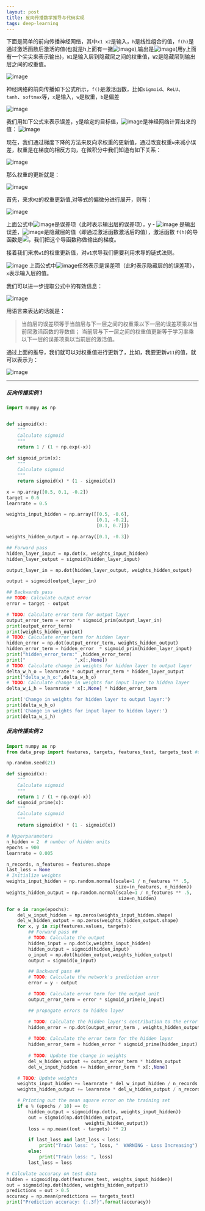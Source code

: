 ```yaml
---
layout: post
title: 反向传播数学推导与代码实现
tags: deep-learning
---
```


下面是简单的前向传播神经网络，其中`x1 x2`是输入，`h`是线性组合的值，`f(h)`是通过激活函数后激活的值(也就是h上面有一撇![image](http://midnight2104-image.test.upcdn.net//imgae/2018-03-17_155536.png)),输出是![image](http://midnight2104-image.test.upcdn.net//imgae/2018-03-17_155745.png)(用y上面有一个尖尖来表示输出)，`W1`是输入层到隐藏层之间的权重值，`W2`是隐藏层到输出层之间的权重值。

![image](http://midnight2104-image.test.upcdn.net//imgae/2018-03-17_154435.png)

神经网络的前向传播如下公式所示，`f()`是激活函数，比如`sigmoid`、`ReLU`、`tanh`、`softmax`等，`x`是输入，`w`是权重，`b`是偏差

![image](http://midnight2104-image.test.upcdn.net//imgae/2018-03-18_142835.png)

我们用如下公式来表示误差，`y`是给定的目标值，![image](http://midnight2104-image.test.upcdn.net/imgae/2018-03-17_162908.png)是神经网络计算出来的值：
![image](http://midnight2104-image.test.upcdn.net//imgae/2018-03-18_143338.png)



现在，我们通过梯度下降的方法来反向求权重的更新值，通过改变权重`w`来减小误差，权重是在梯度的相反方向，在微积分中我们知道有如下关系：

![image](http://midnight2104-image.test.upcdn.net//imgae/2018-03-18_143452.png)

那么权重的更新就是：

![image](http://midnight2104-image.test.upcdn.net//imgae/2018-03-18_143559.png)

首先，来求`W2`的权重更新值,对等式的偏微分进行展开，则有：

![image](http://midnight2104-image.test.upcdn.net//imgae/2018-03-18_143712.png)

上面公式中![image](http://midnight2104-image.test.upcdn.net/imgae/2018-03-17_162711.png)是误差项（此时表示输出层的误差项），y - ![image](http://midnight2104-image.test.upcdn.net/imgae/2018-03-17_162908.png) 是输出误差，![image](http://midnight2104-image.test.upcdn.net/imgae/2018-03-17_164101.png)是隐藏层的值（即通过激活函数激活后的值），激活函数 `f(h)`的导函数是![](http://midnight2104-image.test.upcdn.net/imgae/2018-03-17_163218.png)，我们把这个导函数称做输出的梯度。

接着我们来求`w1`的权重更新值，对`w1`求导我们需要利用求导的链式法则。

![image](http://midnight2104-image.test.upcdn.net/imgae/2018-03-18_143832.png)
上面公式中![image](http://midnight2104-image.test.upcdn.net/imgae/2018-03-17_162711.png)任然表示是误差项（此时表示隐藏层的的误差项），`x`表示输入层的值。

我们可以进一步提取公式中的有效信息：

![image](http://midnight2104-image.test.upcdn.net/imgae/2018-03-18_143938.png)

用语言来表达的话就是：
> 当前层的误差项等于当前层与下一层之间的权重乘以下一层的误差项乘以当前层激活函数的导数值； 
> 当前层与下一层之间的权重值更新等于学习率乘以下一层的误差项乘以当前层的激活值。


通过上面的推导，我们就可以对权重值进行更新了，比如，我要更新`w11`的值，就可以表示为：

![image](http://midnight2104-image.test.upcdn.net/imgae/2018-03-18_144027.png)



---

##### 反向传播实例 1
```py
import numpy as np


def sigmoid(x):
    """
    Calculate sigmoid
    """
    return 1 / (1 + np.exp(-x))
    
def sigmoid_prim(x):
    """
    Calculate sigmoid
    """
    return sigmoid(x) * (1 - sigmoid(x))

x = np.array([0.5, 0.1, -0.2])
target = 0.6
learnrate = 0.5

weights_input_hidden = np.array([[0.5, -0.6],
                                 [0.1, -0.2],
                                 [0.1, 0.7]])

weights_hidden_output = np.array([0.1, -0.3])

## Forward pass
hidden_layer_input = np.dot(x, weights_input_hidden)
hidden_layer_output = sigmoid(hidden_layer_input)

output_layer_in = np.dot(hidden_layer_output, weights_hidden_output)

output = sigmoid(output_layer_in)

## Backwards pass
## TODO: Calculate output error
error = target - output

# TODO: Calculate error term for output layer
output_error_term = error * sigmoid_prim(output_layer_in)
print(output_error_term)
print(weights_hidden_output)
# TODO: Calculate error term for hidden layer
hidden_error = np.dot(output_error_term, weights_hidden_output)
hidden_error_term = hidden_error  * sigmoid_prim(hidden_layer_input)
print("hidden_error_term:" ,hidden_error_term)
print("                  ",x[:,None])
# TODO: Calculate change in weights for hidden layer to output layer
delta_w_h_o = learnrate * output_error_term * hidden_layer_output
print("delta_w_h_o:",delta_w_h_o)
# TODO: Calculate change in weights for input layer to hidden layer
delta_w_i_h = learnrate * x[:,None] * hidden_error_term  

print('Change in weights for hidden layer to output layer:')
print(delta_w_h_o)
print('Change in weights for input layer to hidden layer:')
print(delta_w_i_h)


```
##### 反向传播实例 2
```py
import numpy as np
from data_prep import features, targets, features_test, targets_test #data import

np.random.seed(21)

def sigmoid(x):
    """
    Calculate sigmoid
    """
    return 1 / (1 + np.exp(-x))
def sigmoid_prime(x):
    """
    Calculate sigmoid
    """
    return sigmoid(x) * (1 - sigmoid(x))

# Hyperparameters
n_hidden = 2  # number of hidden units
epochs = 900
learnrate = 0.005

n_records, n_features = features.shape
last_loss = None
# Initialize weights
weights_input_hidden = np.random.normal(scale=1 / n_features ** .5,
                                        size=(n_features, n_hidden))
weights_hidden_output = np.random.normal(scale=1 / n_features ** .5,
                                         size=n_hidden)

for e in range(epochs):
    del_w_input_hidden = np.zeros(weights_input_hidden.shape)
    del_w_hidden_output = np.zeros(weights_hidden_output.shape)
    for x, y in zip(features.values, targets):
        ## Forward pass ##
        # TODO: Calculate the output
        hidden_input = np.dot(x,weights_input_hidden)
        hidden_output = sigmoid(hidden_input)
        o_input = np.dot(hidden_output,weights_hidden_output)
        output = sigmoid(o_input)

        ## Backward pass ##
        # TODO: Calculate the network's prediction error
        error = y - output

        # TODO: Calculate error term for the output unit
        output_error_term = error * sigmoid_prime(o_input)

        ## propagate errors to hidden layer

        # TODO: Calculate the hidden layer's contribution to the error
        hidden_error = np.dot(output_error_term , weights_hidden_output)
        
        # TODO: Calculate the error term for the hidden layer
        hidden_error_term = hidden_error * sigmoid_prime(hidden_input)
        
        # TODO: Update the change in weights
        del_w_hidden_output += output_error_term * hidden_output
        del_w_input_hidden += hidden_error_term * x[:,None] 

    # TODO: Update weights
    weights_input_hidden += learnrate * del_w_input_hidden / n_records
    weights_hidden_output += learnrate * del_w_hidden_output / n_records

    # Printing out the mean square error on the training set
    if e % (epochs / 10) == 0:
        hidden_output = sigmoid(np.dot(x, weights_input_hidden))
        out = sigmoid(np.dot(hidden_output,
                             weights_hidden_output))
        loss = np.mean((out - targets) ** 2)

        if last_loss and last_loss < loss:
            print("Train loss: ", loss, "  WARNING - Loss Increasing")
        else:
            print("Train loss: ", loss)
        last_loss = loss

# Calculate accuracy on test data
hidden = sigmoid(np.dot(features_test, weights_input_hidden))
out = sigmoid(np.dot(hidden, weights_hidden_output))
predictions = out > 0.5
accuracy = np.mean(predictions == targets_test)
print("Prediction accuracy: {:.3f}".format(accuracy))



```


